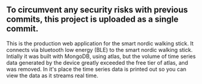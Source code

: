 To circumvent any security risks with previous commits, this project is uploaded as a single commit.
---
This is the production web application for the smart nordic walking stick. It connects via bluetooth low energy (BLE) to the smart nordic walking stick. Intially it was built with MongoDB, using atlas, but the volume of time series data generated by the device greatly exceeded the free tier of atlas, and was removed. In it's place the time series data is printed out so you can view the data as it streams real time.
